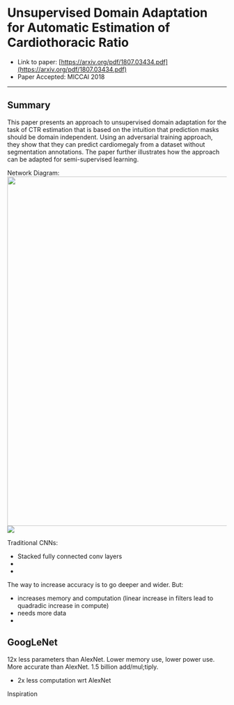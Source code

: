 # Unsupervised Domain Adaptation for Automatic Estimation of Cardiothoracic Ratio

* Link to paper: [https://arxiv.org/pdf/1807.03434.pdf](https://arxiv.org/pdf/1807.03434.pdf)
* Paper Accepted: MICCAI 2018

----

## Summary 

This paper presents an approach to unsupervised domain adaptation for the task of CTR estimation that is based on the intuition that prediction masks should be domain independent. Using an adversarial training approach, they show
that they can predict cardiomegaly from a dataset without segmentation annotations. The paper further illustrates how the  approach can be adapted for semi-supervised learning.

Network Diagram:
<img src="https://github.com/CreativePapers/papers_notes/tree/master/summaries/images/network_diagram.png" width=800 /> ![](https://github.com/CreativePapers/papers_notes/tree/master/summaries/images/network_diagram.png)

Traditional CNNs:
- Stacked fully connected conv layers
- 
- 

The way to increase accuracy is to go deeper and wider. But:
- increases memory and computation (linear increase in filters lead to quadradic increase in compute)
- needs more data
- 

GoogLeNet
- 
12x less parameters than AlexNet. Lower memory use, lower power use. More accurate than AlexNet. 1.5 billion add/mul;tiply.
- 2x less computation wrt AlexNet

Inspiration







